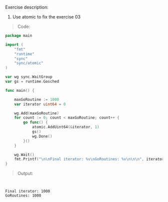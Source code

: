 Exercise description:

1. Use atomic to fix the exercise 03

> Code:
```go
package main

import (
	"fmt"
	"runtime"
	"sync"
	"sync/atomic"
)

var wg sync.WaitGroup
var gs = runtime.Gosched

func main() {

	maxGoRoutine := 1000
	var iterator uint64 = 0

	wg.Add(maxGoRoutine)
	for count := 0; count < maxGoRoutine; count++ {
		go func() {
			atomic.AddUint64(&iterator, 1)
			gs()
			wg.Done()
		}()
	}

	wg.Wait()
	fmt.Printf("\n\nFinal iterator: %v\nGoRoutines: %v\n\n\n", iterator, maxGoRoutine)
}

```

> Output:
```console


Final iterator: 1000
GoRoutines: 1000


```